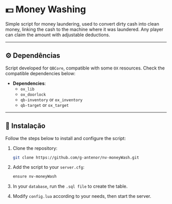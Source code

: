 # 💵 Money Washing

Simple script for money laundering, used to convert dirty cash into clean money, linking the cash to the machine where it was laundered. Any player can claim the amount with adjustable deductions.

---

## ⚙️ Dependências

Script developed for `QBCore`, compatible with some `OX` resources. 
Check the compatible dependencies below:
- **Dependencies**:
  - `ox_lib`
  - `ox_doorlock`
  - `qb-inventory` or `ox_inventory`
  - `qb-target` or `ox_target`

---

## 🚀 Instalação

Follow the steps below to install and configure the script:

1. Clone the repository:
   ```bash
   git clone https://github.com/g-antenor/nv-moneyWash.git
   ```
2. Add the script to your `server.cfg`:
    ```bash
    ensure nv-moneyWash
    ```
3. In your `database`, run the `.sql file` to create the table.

4. Modify `config.lua` according to your needs, then start the server.